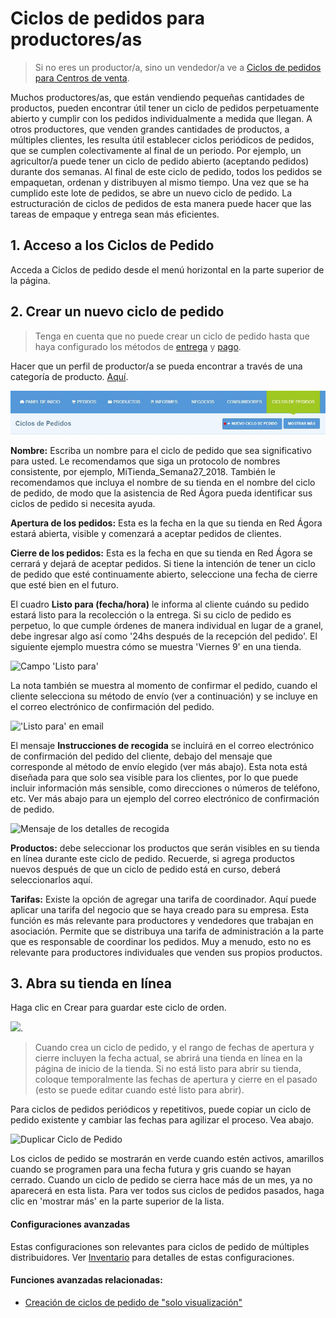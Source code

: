 # Ciclos de pedidos para productores/as

> Si no eres un productor/a, sino un vendedor/a ve a [Ciclos de pedidos para Centros de venta](/order-cycles.md).

Muchos productores/as, que están vendiendo pequeñas cantidades de productos, pueden encontrar útil tener un ciclo de pedidos perpetuamente abierto y cumplir con los pedidos individualmente a medida que llegan. A otros productores, que venden grandes cantidades de productos, a múltiples clientes, les resulta útil establecer ciclos periódicos de pedidos, que se cumplen colectivamente al final de un periodo. Por ejemplo, un agricultor/a puede tener un ciclo de pedido abierto (aceptando pedidos) durante dos semanas. Al final de este ciclo de pedido, todos los pedidos se empaquetan, ordenan y distribuyen al mismo tiempo. Una vez que se ha cumplido este lote de pedidos, se abre un nuevo ciclo de pedido. La estructuración de ciclos de pedidos de esta manera puede hacer que las tareas de empaque y entrega sean más eficientes.

## 1. Acceso a los Ciclos de Pedido
Acceda a Ciclos de pedido desde el menú horizontal en la parte superior de la página.

## 2. Crear un nuevo ciclo de pedido
> Tenga en cuenta que no puede crear un ciclo de pedido hasta que haya configurado los métodos de [entrega](/shipping-methods.md) y [pago](/payment-methods.md).

Hacer que un perfil de productor/a se pueda encontrar a través de una categoría de producto. [Aquí](/making-a-producer-profile-searchable-by-product-category.md).

![](/assets/nuevo_ciclo.JPG)

**Nombre:** Escriba un nombre para el ciclo de pedido que sea significativo para usted. Le recomendamos que siga un protocolo de nombres consistente, por ejemplo, MiTienda_Semana27_2018. También le recomendamos que incluya el nombre de su tienda en el nombre del ciclo de pedido, de modo que la asistencia de Red Ágora pueda identificar sus ciclos de pedido si necesita ayuda.

**Apertura de los pedidos:** Esta es la fecha en la que su tienda en Red Ágora estará abierta, visible y comenzará a aceptar pedidos de clientes.

**Cierre de los pedidos:** Esta es la fecha en que su tienda en Red Ágora se cerrará y dejará de aceptar pedidos. Si tiene la intención de tener un ciclo de pedido que esté continuamente abierto, seleccione una fecha de cierre que esté bien en el futuro.

El cuadro **Listo para (fecha/hora)** le informa al cliente cuándo su pedido estará listo para la recolección o la entrega. Si su ciclo de pedido es perpetuo, lo que cumple órdenes de manera individual en lugar de a granel, debe ingresar algo así como '24hs después de la recepción del pedido'. El siguiente ejemplo muestra cómo se muestra 'Viernes 9' en una tienda.

![](https://openfoodnetwork.org/wp-content/uploads/2015/05/Ready-for.png "Campo 'Listo para'")

La nota también se muestra al momento de confirmar el pedido, cuando el cliente selecciona su método de envío (ver a continuación) y se incluye en el correo electrónico de confirmación del pedido.

![](https://openfoodnetwork.org/wp-content/uploads/2015/05/shipping-info.png "'Listo para' en email")

El mensaje **Instrucciones de recogida** se incluirá en el correo electrónico de confirmación del pedido del cliente, debajo del mensaje que corresponde al método de envío elegido (ver más abajo). Esta nota está diseñada para que solo sea visible para los clientes, por lo que puede incluir información más sensible, como direcciones o números de teléfono, etc. Ver más abajo para un ejemplo del correo electrónico de confirmación de pedido.

![](https://openfoodnetwork.org/wp-content/uploads/2015/05/Collection-details.png "Mensaje de los detalles de recogida")

**Productos:** debe seleccionar los productos que serán visibles en su tienda en línea durante este ciclo de pedido. Recuerde, si agrega productos nuevos después de que un ciclo de pedido está en curso, deberá seleccionarlos aquí.

**Tarifas:** Existe la opción de agregar una tarifa de coordinador. Aquí puede aplicar una tarifa del negocio que se haya creado para su empresa. Esta función es más relevante para productores y vendedores que trabajan en asociación. Permite que se distribuya una tarifa de administración a la parte que es responsable de coordinar los pedidos. Muy a menudo, esto no es relevante para productores individuales que venden sus propios productos.

## 3. Abra su tienda en línea

Haga clic en Crear para guardar este ciclo de orden.

![](http://openfoodfoundation.org/sites/default/files/create.png).

> Cuando crea un ciclo de pedido, y el rango de fechas de apertura y cierre incluyen la fecha actual, se abrirá una tienda en línea en la página de inicio de la tienda. Si no está listo para abrir su tienda, coloque temporalmente las fechas de apertura y cierre en el pasado (esto se puede editar cuando esté listo para abrir).

Para ciclos de pedidos periódicos y repetitivos, puede copiar un ciclo de pedido existente y cambiar las fechas para agilizar el proceso. Vea abajo.

![](https://openfoodnetwork.org/wp-content/uploads/2015/05/copy-order-cycle.png "Duplicar Ciclo de Pedido")

Los ciclos de pedido se mostrarán en verde cuando estén activos, amarillos cuando se programen para una fecha futura y gris cuando se hayan cerrado. Cuando un ciclo de pedido se cierra hace más de un mes, ya no aparecerá en esta lista. Para ver todos sus ciclos de pedidos pasados, haga clic en 'mostrar más' en la parte superior de la lista.

#### Configuraciones avanzadas

Estas configuraciones son relevantes para ciclos de pedido de múltiples distribuidores. Ver [Inventario](/inventory.md) para detalles de estas configuraciones.

#### Funciones avanzadas relacionadas:

* [Creación de ciclos de pedido de "solo visualización"](/creating-display-only-order-cycles.md)
